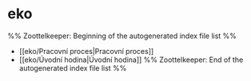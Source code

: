 # eko
%% Zoottelkeeper: Beginning of the autogenerated index file list  %%
-  [[eko/Pracovní proces|Pracovní proces]]
-  [[eko/Úvodní hodina|Úvodní hodina]]
%% Zoottelkeeper: End of the autogenerated index file list  %%
